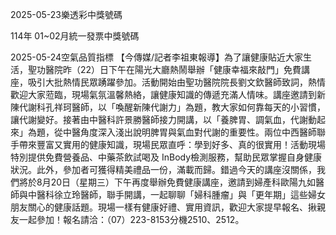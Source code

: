 
2025-05-23樂透彩中獎號碼

                                
114年 01~02月統一發票中獎號碼
                             
2025-05-24空氣品質指標
                              【今傳媒/記者李祖東報導】為了讓健康貼近大家生活，聖功醫院昨（22）日下午在陽光大廳熱鬧舉辦「健康幸福來敲門」免費講座，吸引大批熱情民眾踴躍參加。活動開始由聖功醫院院長劉文欽醫師致詞，熱情歡迎大家蒞臨，現場氣氛溫馨熱絡，讓健康知識的傳遞充滿人情味。講座邀請到新陳代謝科孔祥珂醫師，以「喚醒新陳代謝力」為題，教大家如何靠每天的小習慣，讓代謝變好。接著由中醫科許景勝醫師接力開講，以「養脾胃、調氣血，代謝動起來」為題，從中醫角度深入淺出說明脾胃與氣血對代謝的重要性。兩位中西醫師聯手帶來豐富又實用的健康知識，現場民眾直呼：學到好多、真的很實用！活動現場特別提供免費營養品、中藥茶飲試喝及 InBody檢測服務，幫助民眾掌握自身健康狀況。此外，參加者可獲得精美禮品一份，滿載而歸。錯過今天的講座沒關係，我們將於8月20日（星期三）下午再度舉辦免費健康講座，邀請到婦產科歐陽九如醫師與中醫科徐立玲醫師，聯手開講，一起聊聊「婦科腫瘤」與「更年期」這些婦女朋友關心的健康話題。現場一樣有健康好禮、實用資訊，歡迎大家提早報名、揪親友一起參加！報名請洽：（07）223-8153分機2510、2512。
